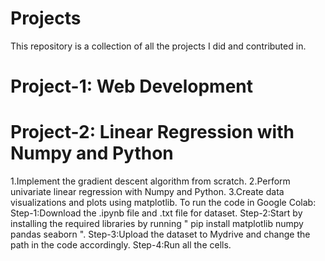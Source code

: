 # Projects
This repository is a collection of all the projects I did and contributed in.

# Project-1: Web Development

# Project-2: Linear Regression with Numpy and Python
  1.Implement the gradient descent algorithm from scratch.
  2.Perform univariate linear regression with Numpy and Python.
  3.Create data visualizations and plots using matplotlib.
  To run the code in Google Colab:
  Step-1:Download the .ipynb file and .txt file for dataset.
  Step-2:Start by installing the required libraries by running " pip install matplotlib numpy pandas seaborn ".
  Step-3:Upload the dataset to Mydrive and change the path in the code accordingly.
  Step-4:Run all the cells.
  

